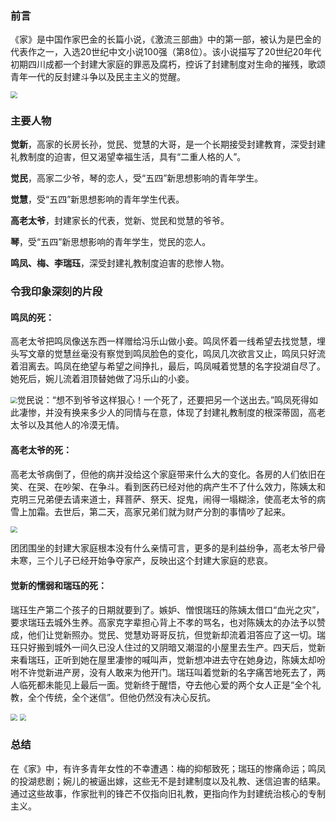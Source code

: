 ### 前言

《家》是中国作家巴金的长篇小说，《激流三部曲》中的第一部，被认为是巴金的代表作之一，入选20世纪中文小说100强（第8位）。该小说描写了20世纪20年代初期四川成都一个封建大家庭的罪恶及腐朽，控诉了封建制度对生命的摧残，歌颂青年一代的反封建斗争以及民主主义的觉醒。

<img src="C:\Users\86135\Desktop\markdown文档MD\.assets\4ECBB67A0591CD5BE530DEC5374BCAC9.jpg" style="zoom:67%;" />

### 主要人物

**觉新**，高家的长房长孙，觉民、觉慧的大哥，是一个长期接受封建教育，深受封建礼教制度的迫害，但又渴望幸福生活，具有“二重人格的人”。

**觉民**，高家二少爷，琴的恋人，受“五四”新思想影响的青年学生。

**觉慧**，受“五四”新思想影响的青年学生代表。

**高老太爷**，封建家长的代表，觉新、觉民和觉慧的爷爷。

**琴**，受“五四”新思想影响的青年学生，觉民的恋人。

**鸣凤、梅、李瑞珏**，深受封建礼教制度迫害的悲惨人物。

### 令我印象深刻的片段

#### 鸣凤的死：

高老太爷把鸣凤像送东西一样赠给冯乐山做小妾。鸣凤怀着一线希望去找觉慧，埋头写文章的觉慧丝毫没有察觉到鸣凤脸色的变化，鸣凤几次欲言又止，鸣凤只好流着泪离去。鸣凤在绝望与希望之间挣扎，最后，鸣凤喊着觉慧的名字投湖自尽了。她死后，婉儿流着泪顶替她做了冯乐山的小妾。

<img src="C:\Users\86135\Desktop\markdown文档MD\.assets\BC5DBBD64785BC5612FE68A017E919EE.jpg" style="zoom:67%;" />觉民说：“想不到爷爷这样狠心！一个死了，还要把另一个送出去。”鸣凤死得如此凄惨，并没有换来多少人的同情与在意，体现了封建礼教制度的根深蒂固，高老太爷以及其他人的冷漠无情。

#### 高老太爷的死：

高老太爷病倒了，但他的病并没给这个家庭带来什么大的变化。各房的人们依旧在笑、在哭、在吵架、在争斗。看到医药已经对他的病产生不了什么效力，陈姨太和克明三兄弟便去请来道士，拜菩萨、祭天、捉鬼，闹得一塌糊涂，使高老太爷的病雪上加霜。去世后，第二天，高家兄弟们就为财产分割的事情吵了起来。

<img src="C:\Users\86135\Desktop\markdown文档MD\.assets\9128D70CE7D1994C1528FFA06DB3AA7A.jpg" style="zoom:67%;" />

团团围坐的封建大家庭根本没有什么亲情可言，更多的是利益纷争，高老太爷尸骨未寒，三个儿子已经开始争夺家产，反映出这个封建大家庭的悲哀。

#### 觉新的懦弱和瑞珏的死：

瑞珏生产第二个孩子的日期就要到了。嫉妒、憎恨瑞珏的陈姨太借口“血光之灾”，要求瑞珏去城外生养。高家克字辈担心背上不孝的骂名，也对陈姨太的办法予以赞成，他们让觉新照办。觉民、觉慧劝哥哥反抗，但觉新却流着泪答应了这一切。瑞珏只好搬到城外一间久已没人住过的又阴暗又潮湿的小屋里去生产。四天后，觉新来看瑞珏，正听到她在屋里凄惨的喊叫声，觉新想冲进去守在她身边，陈姨太却吩咐不许觉新进产房，没有人敢来为他开门。瑞珏叫着觉新的名字痛苦地死去了，两人临死都未能见上最后一面。觉新终于醒悟，夺去他心爱的两个女人正是“全个礼教，全个传统，全个迷信”。但他仍然没有决心反抗。

<img src="C:\Users\86135\Desktop\markdown文档MD\.assets\F41BF34813F9EFD9274AA463CD15218B-1671410834399-7.jpg" style="zoom:67%;" />

<img src="C:\Users\86135\Desktop\markdown文档MD\.assets\41DAE9BB5D4ABDA077C9DD9483F63DC4-1671410861175-11.jpg" style="zoom:67%;" />

### 总结

在《家》中，有许多青年女性的不幸遭遇：梅的抑郁致死；瑞珏的惨痛命运；鸣凤的投湖悲剧；婉儿的被逼出嫁，这些无不是封建制度以及礼教、迷信迫害的结果。通过这些故事，作家批判的锋芒不仅指向旧礼教，更指向作为封建统治核心的专制主义。